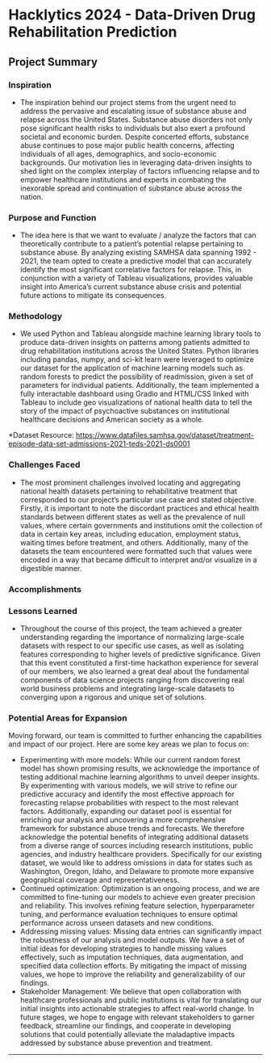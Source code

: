 # Hacklytics 2024 - Data-Driven Drug Rehabilitation Prediction 

## Project Summary 
### Inspiration 
* The inspiration behind our project stems from the urgent need to address the pervasive and escalating issue of substance abuse and relapse across the United States. Substance abuse disorders not only pose significant health risks to individuals but also exert a profound societal and economic burden. Despite concerted efforts, substance abuse continues to pose major public health concerns, affecting individuals of all ages, demographics, and socio-economic backgrounds. Our motivation lies in leveraging data-driven insights to shed light on the complex interplay of factors influencing relapse and to empower healthcare institutions and experts in combating the inexorable spread and continuation of substance abuse across the nation.  

### Purpose and Function
* The idea here is that we want to evaluate / analyze the factors that can theoretically contribute to a patient’s potential relapse pertaining to substance abuse.
  By analyzing existing SAMHSA data spanning 1992 - 2021, the team opted to create a predictive model that can accurately identify the most significant correlative factors for relapse.
  This, in conjunction with a variety of Tableau visualizations, provides valuable insight into America’s current substance abuse crisis and potential future actions to mitigate its consequences. 

### Methodology
* We used Python and Tableau alongside machine learning library tools to produce data-driven insights on patterns among patients admitted to drug rehabilitation institutions across the United States. Python libraries including pandas, numpy, and sci-kit learn were leveraged to optimize our dataset for the application of machine learning models such as random forests to predict the possibility of readmission, given a set of parameters for individual patients. Additionally, the team implemented a fully interactable dashboard using Gradio and HTML/CSS linked with Tableau to include geo visualizations of national health data to tell the story of the impact of psychoactive substances on institutional healthcare decisions and American society as a whole.
  
*Dataset Resource: https://www.datafiles.samhsa.gov/dataset/treatment-episode-data-set-admissions-2021-teds-2021-ds0001

### Challenges Faced
* The most prominent challenges involved locating and aggregating national health datasets pertaining to rehabilitative treatment that corresponded to our project’s particular use case and stated objective.
  Firstly, it is important to note the discordant practices and ethical health standards between different states as well as the prevalence of null values, where certain governments and institutions omit
  the collection of data in certain key areas, including education, employment status, waiting times before treatment, and others. Additionally, many of the datasets the team encountered were formatted such
  that values were encoded in a way that became difficult to interpret and/or visualize in a digestible manner.
### Accomplishments

### Lessons Learned
* Throughout the course of this project, the team achieved a greater understanding regarding the importance of normalizing large-scale datasets with respect to our specific use cases, as well as isolating features corresponding to higher levels of predictive significance. Given that this event constituted a first-time hackathon experience for several of our members, we also learned a great deal about the fundamental components of data science projects ranging from discovering real world business problems and integrating large-scale datasets to converging upon a rigorous and unique set of solutions. 

### Potential Areas for Expansion
Moving forward, our team is committed to further enhancing the capabilities and impact of our project. Here are some key areas we plan to focus on:
* Experimenting with more models: While our current random forest model has shown promising results, we acknowledge the importance of testing  additional machine learning algorithms to unveil deeper insights. By experimenting with various models, we will strive to refine our predictive accuracy and identify the most effective approach for forecasting relapse probabilities with respect to the most relevant factors. Additionally, expanding our dataset pool is essential for enriching our analysis and uncovering a more comprehensive framework for substance abuse trends and forecasts. We therefore acknowledge the potential benefits of integrating additional datasets from a diverse range of sources including research institutions, public agencies, and industry healthcare providers. Specifically for our existing dataset, we would like to address omissions in data for states such as Washington, Oregon, Idaho, and Delaware to promote more expansive geographical coverage and representativeness. 
* Continued optimization: Optimization is an ongoing process, and we are committed to fine-tuning our models to achieve even greater precision and reliability. This involves refining feature selection, hyperparameter tuning, and performance evaluation techniques to ensure optimal performance across unseen datasets and new conditions. 
* Addressing missing values: Missing data entries can significantly impact the robustness of our analysis and model outputs. We have a set of initial ideas for developing strategies to handle missing values effectively, such as imputation techniques, data augmentation, and specified data collection efforts. By mitigating the impact of missing values, we hope to improve the reliability and generalizability of our findings.
* Stakeholder Management: We believe that open collaboration with healthcare professionals and public institutions is vital for translating our initial insights into actionable strategies to affect real-world change. In future stages, we hope to engage with relevant stakeholders to garner feedback, streamline our findings, and cooperate in developing solutions that could potentially alleviate the maladaptive impacts addressed by substance abuse prevention and treatment. 


---
